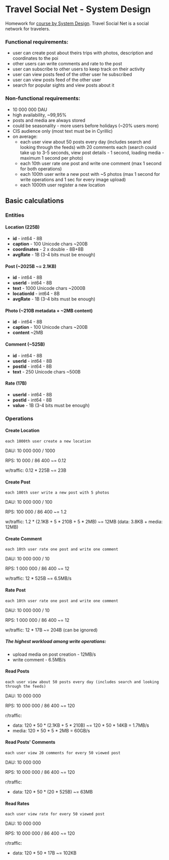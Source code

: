 # Travel Social Net - System Design

Homework for [course by System Design](https://balun.courses/courses/system_design). Travel Social Net is a social network for travelers.

### Functional requirements:
- user can create post about theirs trips  with photos, description and coordinates to the poi
- other users can write comments and rate to the post
- user can subscribe to other users to keep track on their activity
- user can view posts feed of the other user he subscribed
- user can view posts feed of the other user
- search for popular sights and view posts about it
### Non-functional requirements:
- 10 000 000 DAU
- high availability, ~99,95%
- posts and media are always stored
- could be seasonality - more users before holidays (~20% users more)
- CIS audience only (most text must be in Cyrillic)
- on average:
	- each user view about 50 posts every day (includes search and looking through the feeds) with 20 comments each (search could take up to 3-5 seconds, view post details - 1 second, loading media - maximum 1 second per photo)
	- each 10th user rate one post and write one comment (max 1 second for both operations)
	- each 100th user write a new post with ~5 photos (max 1 second for write operations and 1 sec for every image upload)
	- each 1000th user register a new location
## Basic calculations

### Entities
#### Location (225B)
- **id** - int64 - 8B
- **caption** - 100 Unicode chars ~200B
- **coordinates** - 2 x double - 8B+8B
- **avgRate** - 1B (3-4 bits must be enough)

#### Post (~2025B ~= 2.1KB)
- **id** - int64 - 8B
- **userId** - int64 - 8B
- **text** - 1000 Unicode chars ~2000B
- **locationId** - int64 - 8B
- **avgRate** - 1B (3-4 bits must be enough)

#### Photo (~210B metadata + ~2MB content)
- **id** - int64 - 8B
- **caption** - 100 Unicode chars ~200B
- **content** ~2MB

#### Comment (~525B)
- **id** - int64 - 8B
- **userId** - int64 - 8B
- **postId** - int64 - 8B
- **text** - 250 Unicode chars ~500B

#### Rate (17B)
- **userId** - int64 - 8B
- **postId** - int64 - 8B
- **value** - 1B (3-4 bits must be enough)

### Operations
#### Create Location
	each 1000th user create a new location
DAU: 10 000 000 / 1000

RPS: 10 000 / 86 400 ~= 0.12

w/traffic: 0.12 * 225B ~= 23B

#### Create Post
	each 100th user write a new post with 5 photos
DAU: 10 000 000 / 100

RPS: 100 000 / 86 400 ~= 1.2

w/traffic: 1.2 * (2.1KB + 5 * 210B + 5 * 2MB) ~= 12MB (data: 3.8KB  + media: 12MB)

#### Create Comment
	each 10th user rate one post and write one comment
DAU: 10 000 000 / 10

RPS: 1 000 000 / 86 400 ~= 12

w/traffic: 12 * 525B ~= 6.5MB/s

#### Rate Post
	each 10th user rate one post and write one comment
DAU: 10 000 000 / 10

RPS: 1 000 000 / 86 400 ~= 12

w/traffic: 12 * 17B ~= 204B (can be ignored)

##### The highest workload among write operations: 
- upload media on post creation - 12MB/s
- write comment - 6.5MB/s

#### Read Posts
	each user view about 50 posts every day (includes search and looking through the feeds)
DAU: 10 000 000

RPS: 10 000 000 / 86 400 ~= 120

r/traffic: 
 - data: 120 * 50 * (2.1KB + 5 * 210B) ~= 120 * 50 * 14KB = 1.7MB/s
 - media: 120 * 50 * 5 * 2MB = 60GB/s

#### Read Posts' Comments
	each user view 20 comments for every 50 viewed post
DAU: 10 000 000

RPS: 10 000 000 / 86 400 ~= 120

r/traffic: 
 - data: 120 * 50 * (20 * 525B) ~= 63MB

#### Read Rates
	each user view rate for every 50 viewed post
DAU: 10 000 000

RPS: 10 000 000 / 86 400 ~= 120

r/traffic: 
 - data: 120 * 50 * 17B ~= 102KB
